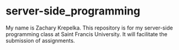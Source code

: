 # server-side_programming

My name is Zachary Krepelka.  This repository is for my server-side programming
class at Saint Francis University.  It will facilitate the submission of
assignments.
